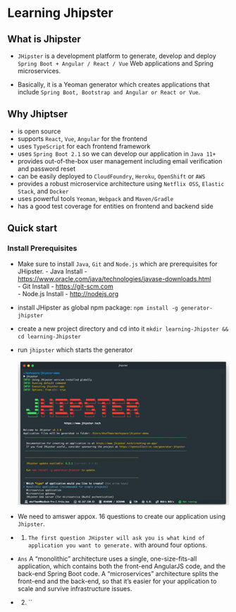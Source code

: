 # Learning Jhipster

## What is Jhipster

- `JHipster` is a development platform to generate, develop and deploy `Spring Boot + Angular / React / Vue` Web applications and Spring microservices.

- Basically, it is a Yeoman generator which creates applications that include `Spring Boot, Bootstrap and Angular or React or Vue`.

## Why Jhiptser

- is open source
- supports `React`, `Vue`, `Angular` for the frontend
- uses `TypeScript` for each frontend framework
- uses `Spring Boot 2.1` so we can develop our application in `Java 11+`
- provides out-of-the-box user management including email verification and password reset
- can be easily deployed to `CloudFoundry`, `Heroku`, `OpenShift` or `AWS`
- provides a robust microservice architecture using `Netflix OSS`, `Elastic Stack`, and `Docker`
- uses powerful tools `Yeoman`, `Webpack` and `Maven/Gradle`
- has a good test coverage for entities on frontend and backend side

## Quick start

### Install Prerequisites

- Make sure to install `Java`, `Git` and `Node.js` which are prerequisites for JHipster. - Java Install - https://www.oracle.com/java/technologies/javase-downloads.html <br> - Git Install - https://git-scm.com <br> - Node.js Install - http://nodejs.org <br>

- install JHipster as global npm package: `npm install -g generator-jhipster`

- create a new project directory and cd into it `mkdir learning-Jhipster && cd learning-Jhipster`

- run `jhipster` which starts the generator

  ![](jhipster.PNG)

- We need to amswer appox. 16 questions to create our application using `Jhipster`.

- 1. `The first question JHipster will ask you is what kind of application you want to generate.` with around four options.
- `Ans` A “monolithic” architecture uses a single, one-size-fits-all application, which contains both the front-end AngularJS code, and the back-end Spring Boot code. A “microservices” architecture splits the front-end and the back-end, so that it’s easier for your application to scale and survive infrastructure issues.

- 2. ``
